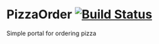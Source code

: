 # PizzaOrder [![Build Status](https://travis-ci.org/jrry/pizzaorder.svg?branch=master)](https://travis-ci.org/jrry/pizzaorder)
Simple portal for ordering pizza
